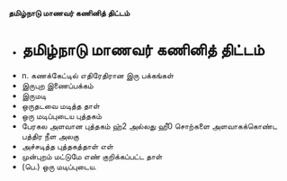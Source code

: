 **தமிழ்நாடு மாணவர் கணினித் திட்டம்**
- # தமிழ்நாடு மாணவர் கணினித் திட்டம்
- n. கணக்கேட்டில் எதிரேதிரான இரு பக்கங்கள்
- இருபுற இணைப்பக்கம்
- இருமடி
- ஒருதடவை மடித்த தாள்
- ஒரு மடிப்புடைய புத்தகம்
- பேரகல அளவான புத்தகம் ஹ்2 அல்லது ஹீ0 சொற்களை அளவாகக்கொண்ட பத்திர நீள அலகு
- அச்சடித்த புத்தகத்தாள் எள்
- முன்புறம் மட்டுமே எண் குறிக்கப்பட்ட தாள்
- (பெ.) ஒரு மடிப்புடைய.

